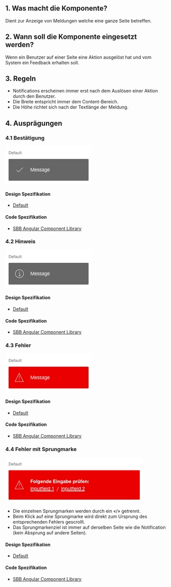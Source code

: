 ## 1. Was macht die Komponente?
Dient zur Anzeige von Meldungen welche eine ganze Seite betreffen.

## 2. Wann soll die Komponente eingesetzt werden? 
Wenn ein Benutzer auf einer Seite eine Aktion ausgelöst hat und vom System ein Feedback erhalten soll.

## 3. Regeln
* Notifications erscheinen immer erst nach dem Auslösen einer Aktion durch den Benutzer.
* Die Breite entspricht immer dem Content-Bereich.
* Die Höhe richtet sich nach der Textlänge der Meldung.

## 4. Ausprägungen
### 4.1 Bestätigung
![Darstellung der Komponente Notification zur Darstellung von Bestätigungsmeldungen](https://raw.githubusercontent.com/sbb-design-systems/design-system-website-documentation/master/documentation/components/notification/images/notification_confirmation.png 'class: image')

#### Design Spezifikation
* [Default](https://www.sketch.com/s/80f12b3b-58e5-4b4c-98cd-c553bae18db0/a/rvrL4A#Inspector)

#### Code Spezifikation
* [SBB Angular Component Library](https://angular.app.sbb.ch/angular/components/notification?variant=standard)

### 4.2 Hinweis
![Darstellung der Komponente Notification zur Darstellung von Hinweismeldungen](https://raw.githubusercontent.com/sbb-design-systems/design-system-website-documentation/master/documentation/components/notification/images/notification_information.png 'class: image')

#### Design Spezifikation
* [Default](https://www.sketch.com/s/80f12b3b-58e5-4b4c-98cd-c553bae18db0/a/ndDYMl#Inspector)

#### Code Spezifikation
* [SBB Angular Component Library](https://angular.app.sbb.ch/angular/components/notification?variant=standard)

### 4.3 Fehler 
![Darstellung der Komponente Notification zur Darstellung von Fehlermeldungen](https://raw.githubusercontent.com/sbb-design-systems/design-system-website-documentation/master/documentation/components/notification/images/notification_error.png 'class: image')

#### Design Spezifikation
* [Default](https://www.sketch.com/s/80f12b3b-58e5-4b4c-98cd-c553bae18db0/a/QJ1g7b#Inspector)

#### Code Spezifikation
* [SBB Angular Component Library](https://angular.app.sbb.ch/angular/components/notification?variant=standard)

### 4.4 Fehler mit Sprungmarke 
![Darstellung der Komponente Notification zur Darstellung von Fehlermeldungen mit zusätzlichen Sprungmarken](https://raw.githubusercontent.com/sbb-design-systems/design-system-website-documentation/master/documentation/components/notification/images/notification_link.png 'class: image')
* Die einzelnen Sprungmarken werden durch ein «/» getrennt.
* Beim Klick auf eine Sprungmarke wird direkt zum Ursprung des entsprechenden Fehlers gescrollt.
* Das Sprungmarkenziel ist immer auf derselben Seite wie die Notification (kein Absprung auf andere Seiten).

#### Design Spezifikation
* [Default](https://www.sketch.com/s/80f12b3b-58e5-4b4c-98cd-c553bae18db0/a/xDQ8E0#Inspector)

#### Code Spezifikation
* [SBB Angular Component Library](https://angular.app.sbb.ch/angular/components/notification?variant=standard)
